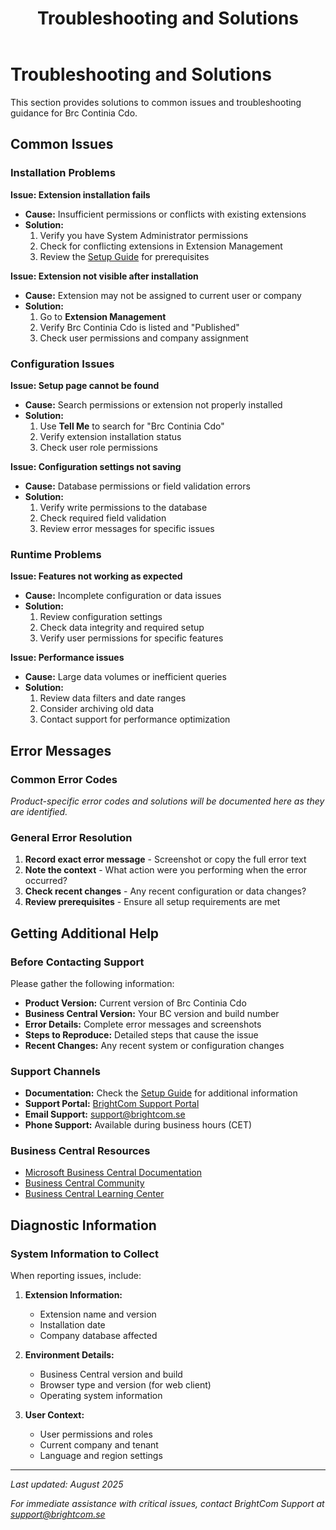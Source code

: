 ﻿---
title: "Troubleshooting and Solutions"
description: "Common issues and solutions for Brc Continia Cdo"
weight: 20
---

# Troubleshooting and Solutions

This section provides solutions to common issues and troubleshooting guidance for Brc Continia Cdo.

## Common Issues

### Installation Problems

**Issue: Extension installation fails**
- **Cause:** Insufficient permissions or conflicts with existing extensions
- **Solution:** 
  1. Verify you have System Administrator permissions
  2. Check for conflicting extensions in Extension Management
  3. Review the [Setup Guide](../setup/) for prerequisites

**Issue: Extension not visible after installation**
- **Cause:** Extension may not be assigned to current user or company
- **Solution:**
  1. Go to **Extension Management**
  2. Verify Brc Continia Cdo is listed and "Published"
  3. Check user permissions and company assignment

### Configuration Issues

**Issue: Setup page cannot be found**
- **Cause:** Search permissions or extension not properly installed
- **Solution:**
  1. Use **Tell Me** to search for "Brc Continia Cdo"
  2. Verify extension installation status
  3. Check user role permissions

**Issue: Configuration settings not saving**
- **Cause:** Database permissions or field validation errors
- **Solution:**
  1. Verify write permissions to the database
  2. Check required field validation
  3. Review error messages for specific issues

### Runtime Problems

**Issue: Features not working as expected**
- **Cause:** Incomplete configuration or data issues
- **Solution:**
  1. Review configuration settings
  2. Check data integrity and required setup
  3. Verify user permissions for specific features

**Issue: Performance issues**
- **Cause:** Large data volumes or inefficient queries
- **Solution:**
  1. Review data filters and date ranges
  2. Consider archiving old data
  3. Contact support for performance optimization

## Error Messages

### Common Error Codes

*Product-specific error codes and solutions will be documented here as they are identified.*

### General Error Resolution

1. **Record exact error message** - Screenshot or copy the full error text
2. **Note the context** - What action were you performing when the error occurred?
3. **Check recent changes** - Any recent configuration or data changes?
4. **Review prerequisites** - Ensure all setup requirements are met

## Getting Additional Help

### Before Contacting Support

Please gather the following information:

- **Product Version:** Current version of Brc Continia Cdo
- **Business Central Version:** Your BC version and build number
- **Error Details:** Complete error messages and screenshots
- **Steps to Reproduce:** Detailed steps that cause the issue
- **Recent Changes:** Any recent system or configuration changes

### Support Channels

- **Documentation:** Check the [Setup Guide](../setup/) for additional information
- **Support Portal:** [BrightCom Support Portal](https://support.brightcom.se)
- **Email Support:** support@brightcom.se
- **Phone Support:** Available during business hours (CET)

### Business Central Resources

- [Microsoft Business Central Documentation](https://docs.microsoft.com/dynamics365/business-central/)
- [Business Central Community](https://community.dynamics.com/business/)
- [Business Central Learning Center](https://docs.microsoft.com/learn/dynamics365/business-central)

## Diagnostic Information

### System Information to Collect

When reporting issues, include:

1. **Extension Information:**
   - Extension name and version
   - Installation date
   - Company database affected

2. **Environment Details:**
   - Business Central version and build
   - Browser type and version (for web client)
   - Operating system information

3. **User Context:**
   - User permissions and roles
   - Current company and tenant
   - Language and region settings

---

*Last updated: August 2025*

*For immediate assistance with critical issues, contact BrightCom Support at support@brightcom.se*
